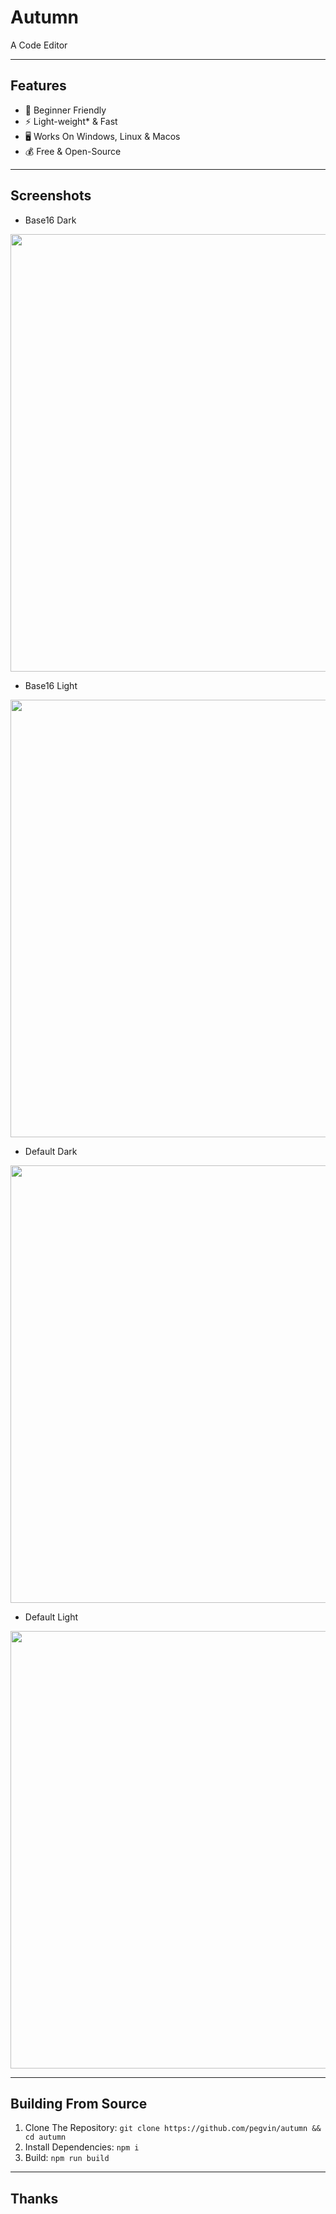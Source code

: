 # Autumn
A Code Editor

---
## Features
- :beginner: Beginner Friendly
- :zap: Light-weight* & Fast
- :desktop_computer: Works On Windows, Linux & Macos
- :moneybag: Free & Open-Source

---

## Screenshots

- Base16 Dark
<img width="700" src="https://user-images.githubusercontent.com/75035219/175825345-3bb8b374-3918-4a9f-9f03-0e00d4d34523.png" />

- Base16 Light
<img width="700" src="https://user-images.githubusercontent.com/75035219/175825346-429e8e45-bab6-4d2d-832c-6feb3e42cdb0.png" />

- Default Dark
<img width="700" src="https://user-images.githubusercontent.com/75035219/175825348-ab08b6b8-8601-40d5-9516-a18e57512fe7.png" />

- Default Light
<img width="700" src="https://user-images.githubusercontent.com/75035219/175825349-60462eb1-70e1-4ed9-8388-9366aedec4af.png" />


---

## Building From Source
1. Clone The Repository: `git clone https://github.com/pegvin/autumn && cd autumn`
2. Install Dependencies: `npm i`
3. Build: `npm run build`

---

## Thanks
